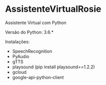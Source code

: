 # AssistenteVirtualRosie
Assistente Virtual com Python

Versão do Python: 3.6.*

Instalações:
- SpeechRecognition
- PyAudio
- gTTS
- playsound (pip install playsound==1.2.2)
- gcloud
- google-api-python-client